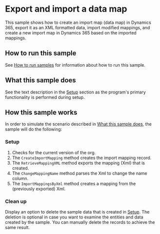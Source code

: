 # Export and import a data map

This sample shows how to create an import map (data map) in Dynamics 365, export it as an XML formatted data, import modified mappings, and create a new import map in Dynamics 365 based on the imported mappings.

## How to run this sample

See [How to run samples](https://github.com/microsoft/PowerApps-Samples/blob/master/cds/README.md) for information about how to run this sample.

## What this sample does

See the text description in the [Setup](#setup) section as the program's primary functionality is performed during setup.

## How this sample works

In order to simulate the scenario described in [What this sample does](#what-this-sample-does), the sample will do the following:

### Setup

1. Checks for the current version of the org. 
2. The `CreateImportMapping` method creates the import mapping record.
3. The `RetrieveMappingXML` method exports the mapping (Xml) that is created.
4. The `ChangeMappingName` method parses the Xml to change the name column.
5. The `ImportMappingsByXml` method creates a mapping from the (previously exported) Xml.

### Clean up

Display an option to delete the sample data that is created in [Setup](#setup). The deletion is optional in case you want to examine the entities and data created by the sample. You can manually delete the records to achieve the same result.
